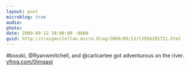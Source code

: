 ```yaml
---
layout: post
microblog: true
audio: 
photo: 
date: 2009-09-12 18:00:00 -0600
guid: http://craigmcclellan.micro.blog/2009/09/13/t3958285721.html
---
```

#bosski, @Ryanwmitchell, and @carlcartee got adventurous on the river.  [yfrog.com/0jmqaoj](http://yfrog.com/0jmqaoj)
